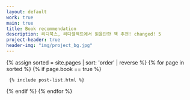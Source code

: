 ```yaml
---
layout: default
work: true
main: true
title: Book recommendation
description: 리디북스, 리디셀렉트에서 읽을만한 책 추천! changed! 5
project-header: true
header-img: "img/project_bg.jpg"
---
```


<div class="catalogue">
{% assign sorted = site.pages | sort: 'order' | reverse %}
{% for page in sorted %}
{% if page.book == true %}

     {% include post-list.html %}

{% endif %}
{% endfor %}
</div>

